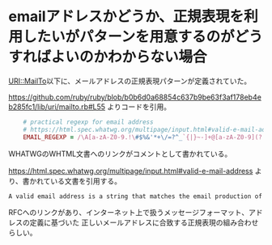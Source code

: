 # emailアドレスかどうか、正規表現を利用したいがパターンを用意するのがどうすればよいのかわからない場合

[URI::MailTo](https://github.com/ruby/ruby/blob/b0b6d0a68854c637b9be63f3af178eb4eb285fc1/lib/uri/mailto.rb)以下に、メールアドレスの正規表現パターンが定義されていた。

https://github.com/ruby/ruby/blob/b0b6d0a68854c637b9be63f3af178eb4eb285fc1/lib/uri/mailto.rb#L55 よりコードを引用。


```ruby
    # practical regexp for email address
    # https://html.spec.whatwg.org/multipage/input.html#valid-e-mail-address
    EMAIL_REGEXP = /\A[a-zA-Z0-9.!\#$%&'*+\/=?^_`{|}~-]+@[a-zA-Z0-9](?:[a-zA-Z0-9-]{0,61}[a-zA-Z0-9])?(?:\.[a-zA-Z0-9](?:[a-zA-Z0-9-]{0,61}[a-zA-Z0-9])?)*\z/
```

WHATWGのWHTML文書へのリンクがコメントとして書かれている。

https://html.spec.whatwg.org/multipage/input.html#valid-e-mail-address より、書かれている文書を引用する。

```html
A valid email address is a string that matches the email production of the following ABNF, the character set for which is Unicode. This ABNF implements the extensions described in RFC 1123. [ABNF] [RFC5322] [RFC1034] [RFC1123]
```

RFCへのリンクがあり、インターネット上で扱うメッセージフォーマット、アドレスの定義に基づいた
正しいメールアドレスに合致する正規表現の組み合わせらしい。
